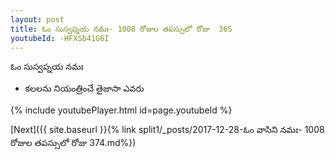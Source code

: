 ```yaml
---
layout: post
title: ఓం సుస్వప్నయ నమః- 1008 రోజుల తపస్సులో రోజు  365
youtubeId: -HFXSb41G6I
---
```

 
 
 ఓం సుస్వప్నయ నమః  
 
 -  కలలను నియంత్రించే తైజాసా ఎవరు 
 
  
 
  
 
 
 
 
 
 


{% include youtubePlayer.html id=page.youtubeId %}
 
[Next]({{ site.baseurl }}{% link  split1/_posts/2017-12-28-ఓం వాసిని నమః- 1008 రోజుల తపస్సులో రోజు  374.md%})
 
